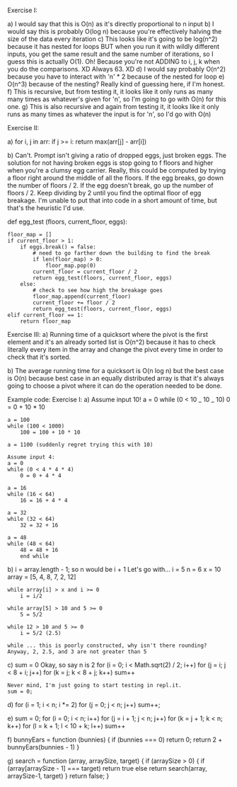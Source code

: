 Exercise I:

a) I would say that this is O(n) as it's directly proportional to n input
b) I would say this is probably O(log n) because you're effectively halving the size of the data every iteration
c) This looks like it's going to be log(n^2) because it has nested for loops BUT when you run it with wildly different inputs, you get the same result and the same number of iterations, so I guess this is actually O(1). Oh! Because you're not ADDING to i, j, k when you do the comparisons. XD Always 63. XD
d) I would say probably O(n^2) because you have to interact with 'n' \* 2 because of the nested for loop
e) O(n^3) because of the nesting? Really kind of guessing here, if I'm honest.
f) This is recursive, but from testing it, it looks like it only runs as many many times as whatever's given for 'n', so I'm going to go with O(n) for this one.
g) This is also recursive and again from testing it, it looks like it only runs as many times as whatever the input is for 'n', so I'd go with O(n)

Exercise II:

a) for i, j in arr:
if j >= i:
return max(arr[j] - arr[i])

b) Can't. Prompt isn't giving a ratio of dropped eggs, just broken eggs. The solution for not having broken eggs is stop going to f floors and higher when you're a clumsy egg carrier.
Really, this could be computed by trying a floor right around the middle of all the floors. If the egg breaks, go down the number of floors / 2. If the egg doesn't break, go up the number of floors / 2. Keep dividing by 2 until you find the optimal floor of egg breakage. I'm unable to put that into code in a short amount of time, but that's the heuristic I'd use.

def egg_test (floors, current_floor, eggs):

    floor_map = []
    if current_floor > 1:
        if eggs.break() = false:
            # need to go farther down the building to find the break
            if len(floor_map) > 0:
                floor_map.pop(0)
            current_floor = current_floor / 2
            return egg_test(floors, current_floor, eggs)
        else:
            # check to see how high the breakage goes
            floor_map.append(current_floor)
            current_floor += floor / 2
            return egg_test(floors, current_floor, eggs)
    elif current_floor == 1:
        return floor_map

Exercise III:
a) Running time of a quicksort where the pivot is the first element and it's an already sorted list is O(n^2) because it has to check literally every item in the array and change the pivot every time in order to check that it's sorted.

b) The average running time for a quicksort is O(n log n) but the best case is O(n) because best case in an equally distributed array is that it's always going to choose a pivot where it can do the operation needed to be done.

Example code:
Exercise I:
a)
Assume input 10!
a = 0
while (0 < 10 _ 10 _ 10)
0 = 0 + 10 \* 10

    a = 100
    while (100 < 1000)
        100 = 100 + 10 * 10

    a = 1100 (suddenly regret trying this with 10)

    Assume input 4:
    a = 0
    while (0 < 4 * 4 * 4)
        0 = 0 + 4 * 4

    a = 16
    while (16 < 64)
        16 = 16 + 4 * 4

    a = 32
    while (32 < 64)
        32 = 32 + 16

    a = 48
    while (48 < 64)
        48 = 48 + 16
        end while

b)
i = array.length - 1;
so n would be i + 1
Let's go with...
i = 5
n = 6
x = 10
array = [5, 4, 8, 7, 2, 12]

    while array[i] > x and i >= 0
        i = i/2

    while array[5] > 10 and 5 >= 0
        5 = 5/2

    while 12 > 10 and 5 >= 0
        i = 5/2 (2.5)

    while ... this is poorly constructed, why isn't there rounding?
    Anyway, 2, 2.5, and 3 are not greater than 5

c) sum = 0
Okay, so say n is 2
for (i = 0; i < Math.sqrt(2) / 2; i++)
for (j = i; j < 8 + i; j++)
for (k = j; k < 8 + j; k++)
sum++

    Never mind, I'm just going to start testing in repl.it.
    sum = 0;

d) for (i = 1; i < n; i \*= 2)
for (j = 0; j < n; j++)
sum++;

e) sum = 0;
for (i = 0; i < n; i++)
for (j = i + 1; j < n; j++)
for (k = j + 1; k < n; k++)
for (l = k + 1; l < 10 + k; l++)
sum++

f) bunnyEars = function (bunnies) {
if (bunnies === 0) return 0;
return 2 + bunnyEars(bunnies - 1)
}

g) search = function (array, arraySize, target) {
if (arraySize > 0) {
if (array[arraySize - 1] === target) return true
else return search(array, arraySize-1, target)
}
return false;
}
